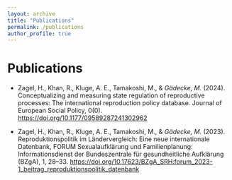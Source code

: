 ```yaml
---
layout: archive
title: "Publications"
permalink: /publications
author_profile: true
---
```


# Publications

- Zagel, H., Khan, R., Kluge, A. E., Tamakoshi, M., & *Gädecke, M.* (2024). Conceptualizing and measuring state regulation of reproductive processes: The international reproduction policy database. Journal of European Social Policy, 0(0). https://doi.org/10.1177/09589287241302962

- Zagel, H., Khan, R., Kluge, A. E., Tamakoshi, M., &
*Gädecke, M.* (2023). Reproduktionspolitik im Ländervergleich: Eine neue internationale Datenbank, FORUM
Sexualaufklärung und Familienplanung: Informationsdienst der Bundeszentrale für gesundheitliche Aufklärung
(BZgA), 1, 28–33. https://doi.org/10.17623/BZgA_SRH:forum_2023-1_beitrag_reproduktionspolitik_datenbank
